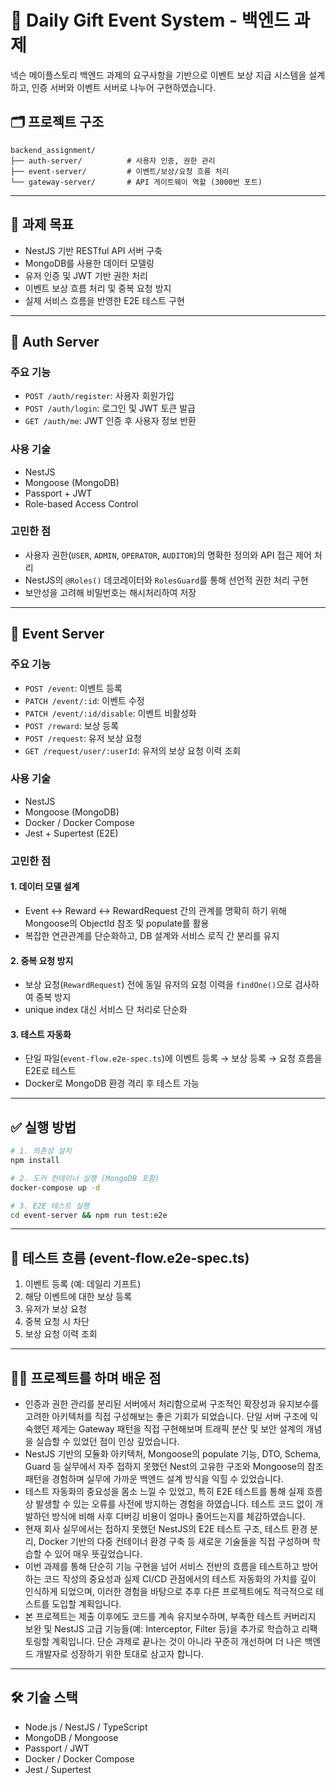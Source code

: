 # 🎁 Daily Gift Event System - 백엔드 과제

넥슨 메이플스토리 백엔드 과제의 요구사항을 기반으로 이벤트 보상 지급 시스템을 설계하고, 인증 서버와 이벤트 서버로 나누어 구현하였습니다.

## 🗂️ 프로젝트 구조

```
backend_assignment/
├── auth-server/          # 사용자 인증, 권한 관리
├── event-server/         # 이벤트/보상/요청 흐름 처리
└── gateway-server/       # API 게이트웨이 역할 (3000번 포트)
```

---

## 📌 과제 목표

- NestJS 기반 RESTful API 서버 구축
- MongoDB를 사용한 데이터 모델링
- 유저 인증 및 JWT 기반 권한 처리
- 이벤트 보상 흐름 처리 및 중복 요청 방지
- 실제 서비스 흐름을 반영한 E2E 테스트 구현

---

## 🔐 Auth Server

### 주요 기능

- `POST /auth/register`: 사용자 회원가입
- `POST /auth/login`: 로그인 및 JWT 토큰 발급
- `GET /auth/me`: JWT 인증 후 사용자 정보 반환

### 사용 기술

- NestJS
- Mongoose (MongoDB)
- Passport + JWT
- Role-based Access Control

### 고민한 점

- 사용자 권한(`USER`, `ADMIN`, `OPERATOR`, `AUDITOR`)의 명확한 정의와 API 접근 제어 처리
- NestJS의 `@Roles()` 데코레이터와 `RolesGuard`를 통해 선언적 권한 처리 구현
- 보안성을 고려해 비밀번호는 해시처리하여 저장

---

## 🎁 Event Server

### 주요 기능

- `POST /event`: 이벤트 등록
- `PATCH /event/:id`: 이벤트 수정
- `PATCH /event/:id/disable`: 이벤트 비활성화
- `POST /reward`: 보상 등록
- `POST /request`: 유저 보상 요청
- `GET /request/user/:userId`: 유저의 보상 요청 이력 조회

### 사용 기술

- NestJS
- Mongoose (MongoDB)
- Docker / Docker Compose
- Jest + Supertest (E2E)

### 고민한 점

#### 1. 데이터 모델 설계
- Event ↔ Reward ↔ RewardRequest 간의 관계를 명확히 하기 위해 Mongoose의 ObjectId 참조 및 populate를 활용
- 복잡한 연관관계를 단순화하고, DB 설계와 서비스 로직 간 분리를 유지

#### 2. 중복 요청 방지
- 보상 요청(`RewardRequest`) 전에 동일 유저의 요청 이력을 `findOne()`으로 검사하여 중복 방지
- unique index 대신 서비스 단 처리로 단순화

#### 3. 테스트 자동화
- 단일 파일(`event-flow.e2e-spec.ts`)에 이벤트 등록 → 보상 등록 → 요청 흐름을 E2E로 테스트
- Docker로 MongoDB 환경 격리 후 테스트 가능

---

## ✅ 실행 방법

```bash
# 1. 의존성 설치
npm install

# 2. 도커 컨테이너 실행 (MongoDB 포함)
docker-compose up -d

# 3. E2E 테스트 실행
cd event-server && npm run test:e2e
```

---

## 🔎 테스트 흐름 (event-flow.e2e-spec.ts)

1. 이벤트 등록 (예: 데일리 기프트)
2. 해당 이벤트에 대한 보상 등록
3. 유저가 보상 요청
4. 중복 요청 시 차단
5. 보상 요청 이력 조회

---

## 🙋🏻 프로젝트를 하며 배운 점

- 인증과 권한 관리를 분리된 서버에서 처리함으로써 구조적인 확장성과 유지보수를 고려한 아키텍처를 직접 구성해보는 좋은 기회가 되었습니다. 단일 서버 구조에 익숙했던 제게는 Gateway 패턴을 직접 구현해보며 트래픽 분산 및 보안 설계의 개념을 실습할 수 있었던 점이 인상 깊었습니다.
- NestJS 기반의 모듈화 아키텍처, Mongoose의 populate 기능, DTO, Schema, Guard 등 실무에서 자주 접하지 못했던 Nest의 고유한 구조와 Mongoose의 참조 패턴을 경험하며 실무에 가까운 백엔드 설계 방식을 익힐 수 있었습니다.
- 테스트 자동화의 중요성을 몸소 느낄 수 있었고, 특히 E2E 테스트를 통해 실제 흐름 상 발생할 수 있는 오류를 사전에 방지하는 경험을 하였습니다. 테스트 코드 없이 개발하던 방식에 비해 사후 디버깅 비용이 얼마나 줄어드는지를 체감하였습니다.
- 현재 회사 실무에서는 접하지 못했던 NestJS의 E2E 테스트 구조, 테스트 환경 분리, Docker 기반의 다중 컨테이너 환경 구축 등 새로운 기술들을 직접 구성하며 학습할 수 있어 매우 뜻깊었습니다.
- 이번 과제를 통해 단순히 기능 구현을 넘어 서비스 전반의 흐름을 테스트하고 방어하는 코드 작성의 중요성과 실제 CI/CD 관점에서의 테스트 자동화의 가치를 깊이 인식하게 되었으며, 이러한 경험을 바탕으로 추후 다른 프로젝트에도 적극적으로 테스트를 도입할 계획입니다.
- 본 프로젝트는 제출 이후에도 코드를 계속 유지보수하며, 부족한 테스트 커버리지 보완 및 NestJS 고급 기능들(예: Interceptor, Filter 등)을 추가로 학습하고 리팩토링할 계획입니다. 단순 과제로 끝나는 것이 아니라 꾸준히 개선하며 더 나은 백엔드 개발자로 성장하기 위한 토대로 삼고자 합니다.

---

## 🛠 기술 스택

- Node.js / NestJS / TypeScript
- MongoDB / Mongoose
- Passport / JWT
- Docker / Docker Compose
- Jest / Supertest
